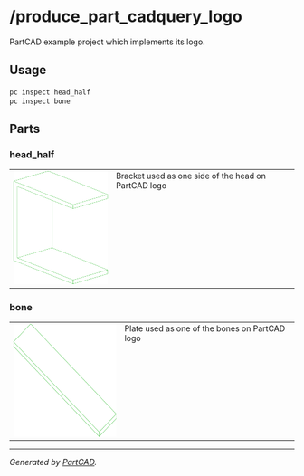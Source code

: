 # /produce_part_cadquery_logo

PartCAD example project which implements its logo.

## Usage
```shell
pc inspect head_half
pc inspect bone
```


## Parts

### head_half
<table><tr>
<td valign=top><img src="./head_half.svg" width="200" height="200"></td>
<td valign=top>Bracket used as one side of the head on PartCAD logo</td>
</tr></table>

### bone
<table><tr>
<td valign=top><img src="./bone.svg" width="200" height="200"></td>
<td valign=top>Plate used as one of the bones on PartCAD logo</td>
</tr></table>

---
*Generated by [PartCAD](https://partcad.org/).*
